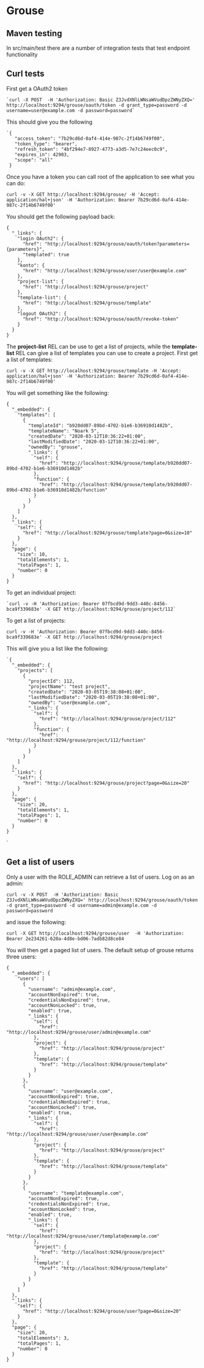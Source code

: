 # Grouse

## Maven testing

In src/main/test there  are a number of integration tests that test endpoint functionality

## Curl tests

First get a OAuth2 token

    `curl -X POST  -H 'Authorization: Basic Z3JvdXNlLWNsaWVudDpzZWNyZXQ=' http://localhost:9294/grouse/oauth/token -d grant_type=password -d username=user@example.com -d password=password`

This should give you the following

    `{
       "access_token": "7b29cd6d-0af4-414e-987c-2f14b6749f00",
       "token_type": "bearer",
       "refresh_token": "4bf294e7-8927-4773-a3d5-7e7c24eec0c9",
       "expires_in": 42903,
       "scope": "all"
     }

Once you have a token you can call root of the application to see what you can do:

    curl -v -X GET http://localhost:9294/grouse/ -H 'Accept: application/hal+json' -H 'Authorization: Bearer 7b29cd6d-0af4-414e-987c-2f14b6749f00'  


You should get the following payload back:

    {
      "_links": {
        "login OAuth2": {
          "href": "http://localhost:9294/grouse/oauth/token?parameters={parameters}",
          "templated": true
        },
        "konto": {
          "href": "http://localhost:9294/grouse/user/user@example.com"
        },
        "project-list": {
          "href": "http://localhost:9294/grouse/project"
        },
        "template-list": {
          "href": "http://localhost:9294/grouse/template"
        },
        "logout OAuth2": {
          "href": "http://localhost:9294/grouse/oauth/revoke-token"
        }
      }
    }

The **project-list** REL can be use to get a list of projects, while the **template-list** REL can give a list of templates you can use to create a project. First get a list of templates:

    curl -v -X GET http://localhost:9294/grouse/template -H 'Accept: application/hal+json' -H 'Authorization: Bearer 7b29cd6d-0af4-414e-987c-2f14b6749f00'  
  
You will get something like the following:    
    
    {
      "_embedded": {
        "templates": [
          {
            "templateId": "b920dd07-89bd-4702-b1e6-b36910d1482b",
            "templateName": "Noark 5",
            "createdDate": "2020-03-12T10:36:22+01:00",
            "lastModifiedDate": "2020-03-12T10:36:22+01:00",
            "ownedBy": "grouse",
            "_links": {
              "self": {
                "href": "http://localhost:9294/grouse/template/b920dd07-89bd-4702-b1e6-b36910d1482b"
              },
              "function": {
                "href": "http://localhost:9294/grouse/template/b920dd07-89bd-4702-b1e6-b36910d1482b/function"
              }
            }
          }
        ]
      },
      "_links": {
        "self": {
          "href": "http://localhost:9294/grouse/template?page=0&size=10"
        }
      },
      "page": {
        "size": 10,
        "totalElements": 1,
        "totalPages": 1,
        "number": 0
      }
    }
           

     
To get an individual project:

    `curl -v -H 'Authorization: Bearer 07fbcd9d-9dd3-440c-8456-bca9f339683e' -X GET http://localhost:9294/grouse/project/112`

To get a list of projects:

   `curl -v -H 'Authorization: Bearer 07fbcd9d-9dd3-440c-8456-bca9f339683e' -X GET http://localhost:9294/grouse/project`


This will give you a list like the following:
 
    `{
      "_embedded": {
        "projects": [
          {
            "projectId": 112,
            "projectName": "test project",
            "createdDate": "2020-03-05T19:38:08+01:00",
            "lastModifiedDate": "2020-03-05T19:38:08+01:00",
            "ownedBy": "user@example.com",
            "_links": {
              "self": {
                "href": "http://localhost:9294/grouse/project/112"
              },
              "function": {
                "href": "http://localhost:9294/grouse/project/112/function"
              }
            }
          }
        ]
      },
      "_links": {
        "self": {
          "href": "http://localhost:9294/grouse/project?page=0&size=20"
        }
      },
      "page": {
        "size": 20,
        "totalElements": 1,
        "totalPages": 1,
        "number": 0
      }
    }
`


## Get a list of users

Only a user with the ROLE_ADMIN can retrieve a list of users. Log on as an admin:

    curl -v -X POST  -H 'Authorization: Basic Z3JvdXNlLWNsaWVudDpzZWNyZXQ=' http://localhost:9294/grouse/oauth/token -d grant_type=password -d username=admin@example.com -d password=password


and issue the following:

    curl -X GET http://localhost:9294/grouse/user  -H 'Authorization: Bearer 2e234261-620a-4d8e-bd06-7adb82d8ce84
    

You will then get a paged list of users. The default setup of grouse returns three users:

    {
      "_embedded": {
        "users": [
          {
            "username": "admin@example.com",
            "accountNonExpired": true,
            "credentialsNonExpired": true,
            "accountNonLocked": true,
            "enabled": true,
            "_links": {
              "self": {
                "href": "http://localhost:9294/grouse/user/admin@example.com"
              },
              "project": {
                "href": "http://localhost:9294/grouse/project"
              },
              "template": {
                "href": "http://localhost:9294/grouse/template"
              }
            }
          },
          {
            "username": "user@example.com",
            "accountNonExpired": true,
            "credentialsNonExpired": true,
            "accountNonLocked": true,
            "enabled": true,
            "_links": {
              "self": {
                "href": "http://localhost:9294/grouse/user/user@example.com"
              },
              "project": {
                "href": "http://localhost:9294/grouse/project"
              },
              "template": {
                "href": "http://localhost:9294/grouse/template"
              }
            }
          },
          {
            "username": "template@example.com",
            "accountNonExpired": true,
            "credentialsNonExpired": true,
            "accountNonLocked": true,
            "enabled": true,
            "_links": {
              "self": {
                "href": "http://localhost:9294/grouse/user/template@example.com"
              },
              "project": {
                "href": "http://localhost:9294/grouse/project"
              },
              "template": {
                "href": "http://localhost:9294/grouse/template"
              }
            }
          }
        ]
      },
      "_links": {
        "self": {
          "href": "http://localhost:9294/grouse/user?page=0&size=20"
        }
      },
      "page": {
        "size": 20,
        "totalElements": 3,
        "totalPages": 1,
        "number": 0
      }
    }
